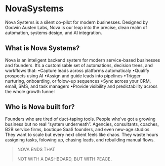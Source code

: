 # NovaSystems
Nova Systems is a silent co-pilot for modern businesses. Designed by Godwin Austen Labs, Nova is our leap into the precise, clean realm of automation, systems design, and AI integration.
## What is Nova Systems?
Nova is an inteligent backend system for modern service-based businesses and founders. It’s a
customisable set of automations, decision trees, and workflows that:
•Capture leads across platforms automaticaly
•Qualify prospects using AI
•Assign and guide leads into pipelines
•Trigger nurturing, onboarding, or folow-up sequences
•Sync across your CRM, email, SMS, and task managers
•Provide visibility and predictability across the whole growth funnel

## Who is Nova built for?
Founders who are tired of duct-taping tools. People who’ve got a growing business but no real
“system underneath”. Agencies, consultants, coaches, B2B service firms, boutique SaaS
founders, and even new-age studios.
They want to scale but every next client feels like chaos. They waste hours assigning tasks,
folowing up, chasing leads, and rebuilding manual flows.




> NOVA ENDS THAT
>
> NOT WITH A DASHBOARD, BUT WITH PEACE.
